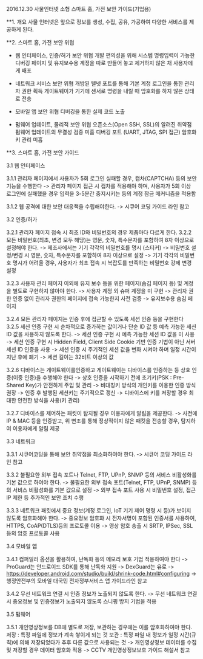 2016.12.30
사물인터넷 소형 스마트 홈, 가전 보안 가이드(기업용)

**1. 개요
사물 인터넷은 앞으로 정보를 생성, 수집, 공유, 가공하여 다양한 서비스를 제공하게 된다.

**2. 스마트 홈, 가전 보안 위협

- 웹 인터페이스, 인증/허가 보안 위협
개발 편의성을 위해 시스템 명령입력이 가능한 디버깅 페이지 및 유지보수용 계정을 따로 만들어 놓고 제거하지 않은 채 사용자에게 배포

- 네트워크 서비스 보안 위협
개방된 텔넷 포트를 통해 기본 계정 로그인을 통한 관리자 권한 획득
게이트웨이가 기기에 센서로 명령을 내릴 때 암호화를 하지 않은 상태로 전송

- 모바일 앱 보안 위협
디버깅을 통한 실제 코드 노출

- 펌웨어 업데이트, 물리적 보안 위협
오픈소스(Open SSH, SSL)의 알려진 취약점
펌웨어 업데이트의 무결성 검증 미흡
디버깅 포트 (UART, JTAG, SPI 접근)
암호화 키 관리 미흡

**3. 스마트 홈, 가전 보안 가이드

3.1 웹 인터페이스

3.1.1 관리자 페이지에서 사용자가 5회 로그인 실패할 경우, 캡차(CAPTCHA) 등의 보안 기능을 수행한다
-> 관리자 페이지 접근 시 캡차를 적용해야 하며, 사용자가 5회 이상 로그인에 실패했을 경우 입력을 3-5분간 중지시키는 등의 계정 잠금 메커니즘을 적용함

3.1.2 웹 공격에 대한 보안 대응책을 수립해야한다.
-> 시큐어 코딩 가이드 라인 참고

3.2 인증/허가

3.2.1 관리자 페이지 접속 시 최초 ID와 비밀번호의 경우 제품마다 다르게 한다.
3.2.2 모든 비밀번호(최초, 변경 모두 해당)는 영문, 숫자, 특수문자를 포함하여 8자 이상으로 설정해야 한다.
-> 제조사에서는 기기 각각의 비밀번호를 명시 (스티커)
-> 비밀번호 설정/변경 시 영문, 숫자, 특수문자를 포함하여 8자 이상으로 설정
-> 기기 각각의 비밀번호 명시가 어려울 경우, 사용자가 최초 접속 시 복잡도를 만족하는 비밀번호 강제 변경 설정

3.2.3 사용자 관리 페이지 이외에 유지 보수 등을 위한 페이지(숨김 페이지 등) 및 계정을 별도로 구현하지 않아야 한다.
-> 사용자 계정 외 슈퍼 계정을 미 구현
-> 관리자 권한 인증 없이 관리자 권한의 페이지에 접속 가능한지 사전 검증
-> 유지보수용 숨김 페이지

3.2.4 모든 관리자 페이지는 인증 후에 접근할 수 있도록 세션 인증 등을 구현한다
3.2.5 세션 인증 구현 시 순차적으로 증가하는 값이거나 단순 ID 값 등 예측 가능한 세션 ID 값을 사용하지 않도록 한다.
-> 세션 인증 구현 시 예측 가능한 세션 ID 값을 미 사용
-> 세션 인증 구현 시 Hidden Field, Client Side Cookie 기반 인증 기법이 아닌 서버세션 ID 인증을 사용
-> 세션 인증 시 주기적인 세션 값을 변화 시켜야 하며 일정 시간이 지난 후에 폐기
-> 세션 길이는 32비트 이상의 값

3.2.6 디바이스는 게이트웨이를인증하고 게이트웨이는 디바이스를 인증하는 등 상호 인증(이중 인증)을 수행해야 한다
-> 상호 인증을 시작하기 전에 초기키(PSK : Pre-Shared Key)가 안전하게 주입 및 관리
-> 비대칭키 방식의 개인키를 이용한 인증 방식 권장
-> 인증 후 발행된 세션키는 주기적으로 갱신
-> 디바이스에 키를 저장할 경우 최대한 안전한 방식을 사용(키 관리)

3.2.7 디바이스를 제어하는 패킷이 탐지될 경우 이용자에게 알림을 제공한다.
-> 사전에 IP & MAC 등을 인증받고, 위 변조를 통해 정상적이지 않은 패킷을 전송할 경우, 탐지하여 이용자에게 알림 제공

3.3 네트워크

3.3.1 시큐어코딩을 통해 보안 취약점을 최소화하여야 한다.
-> 시큐어 코딩 가이드 라인 참고

3.3.2 불필요한 외부 접속 포트나 Telnet, FTP, UPnP, SNMP 등의 서비스 비활성화를 기본 값으로 하여야 한다.
-> 불필요한 외부 접속 포트(Telnet, FTP, UPnP, SNMP) 등의 서비스 비활성화를 기본 값으로 설정
-> 외부 접속 포트 사용 시 비밀번호 설정, 접근 IP 제한 등 추가적인 보안 조치 수행

3.3.3 네트워크 패킷에서 중요 정보(계정 로그인, IoT 기기 제어 명령 시 등)가 보이지 않도록 암호화해야 한다.
-> 중요정보 암호화 시 전자서명이 포함된 인증서를 사용하여, HTTPS, CoAP(DTLS)등의 프로토콜 이용
-> 영상 암호 송출 시 SRTP, IPSec, SSL 등의 암호 프로토콜 사용

3.4 모바일 앱

3.4.1 컴퍼일러 옵션을 활용하여, 난독화 등의 메모리 보호 기법 적용하여야 한다
-> ProGuard는 안드로이드 SDK를 통해 난독화 지원
-> DexGuard는 유로
-> https://developer.android.com/studio/build/shrink-code.html#configuring
-> 행정안전부의 모바일 대국민 전자정부서비스 앱 가이드라인 참고

3.4.2 무선 네트워크 연결 시 인증 정보가 노출되지 않도록 한다.
-> 무선 네트워크 연결 시 중요정보 및 인증정보가 노출되지 않도록 스니핑 방지 기법을 적용

3.5 펌웨어

3.5.1 개인영상정보를 DB에 별도로 저장, 보관하는 경우에는 이를 암호화하여야 한다.
저장 : 특정 파일에 정보가 계속 쌓이게 되는 것
보관 : 특정 파일 내 정보가 일정 시간(규칙)에 의해 저장되었다가 추후 다른 값으로 사용되는 것
-> 개인영상정보 데이터를 수집 및 저장할 경우 데이터 암호화 적용
-> CCTV 개인영상정보보호 가이드 해설서 참고
